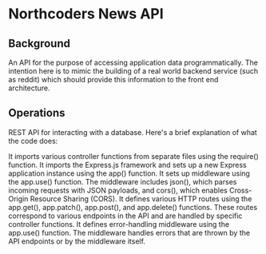 # Northcoders News API

## Background

An API for the purpose of accessing application data programmatically. The intention here is to mimic the building of a real world backend service (such as reddit) which should provide this information to the front end architecture.

## Operations 

REST API for interacting with a database. Here's a brief explanation of what the code does:

It imports various controller functions from separate files using the require() function.
It imports the Express.js framework and sets up a new Express application instance using the app() function.
It sets up middleware using the app.use() function. The middleware includes json(), which parses incoming requests with JSON payloads, and cors(), which enables Cross-Origin Resource Sharing (CORS).
It defines various HTTP routes using the app.get(), app.patch(), app.post(), and app.delete() functions. These routes correspond to various endpoints in the API and are handled by specific controller functions.
It defines error-handling middleware using the app.use() function. The middleware handles errors that are thrown by the API endpoints or by the middleware itself.





